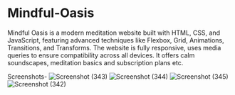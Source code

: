 # Mindful-Oasis
 Mindful Oasis is a modern meditation website built with HTML, CSS, and JavaScript, featuring advanced techniques like Flexbox, Grid, Animations, Transitions, and Transforms. The website is fully responsive, uses media queries to ensure compatibility across all devices. It offers calm soundscapes, meditation basics and subscription plans etc.

Screenshots-
![Screenshot (343)](https://github.com/user-attachments/assets/b4374954-0155-4960-bac4-65e45d1fae8d)
![Screenshot (344)](https://github.com/user-attachments/assets/1938f6f2-e082-4540-8c8f-e0162ada3d2c)
![Screenshot (345)](https://github.com/user-attachments/assets/6b76c9b9-884e-4003-8891-374b2b3dd853)
![Screenshot (342)](https://github.com/user-attachments/assets/20d7f4d3-d2b0-495c-a2b3-a500cee2b533)
